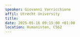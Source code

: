 ```yaml
---
speaker: Giovanni Varricchione
affil: Utrecht University
title: 
date: 2025-05-16 09:15:00 +01:00
location: Humanisten, C562
---
```


